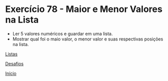 # Exercício 78 - Maior e Menor Valores na Lista

- Ler 5 valores numéricos e guardar em uma lista.
- Mostrar qual foi o maio valor, o menor valor e suas respectivas posições na lista.

[Listas]()

[Desafios](https://github.com/NandesLima/python-codigos/tree/master/desafios)

[Início](https://github.com/NandesLima/python-codigos)